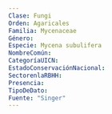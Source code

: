 ```yaml
---
Clase: Fungi
Orden: Agaricales
Familia: Mycenaceae
Género: 
Especie: Mycena subulifera
NombreComún: 
CategoríaUICN: 
EstadoConservaciónNacional: 
SectorenlaRBHH: 
Presencia: 
TipoDeDato: 
Fuente: "Singer"
---
```

